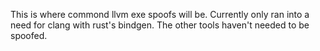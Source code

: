 This is where commond llvm exe spoofs will be.  Currently only ran into a need for clang with rust's bindgen.  The other tools haven't needed to be spoofed.